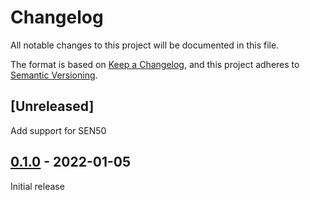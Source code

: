 # Changelog
All notable changes to this project will be documented in this file.

The format is based on [Keep a Changelog](https://keepachangelog.com/en/1.0.0/),
and this project adheres to [Semantic Versioning](https://semver.org/spec/v2.0.0.html).


## [Unreleased]

Add support for SEN50


## [0.1.0] - 2022-01-05

Initial release

[0.1.0]: https://github.com/Sensirion/raspberry-pi-i2c-sen5x/releases/tag/0.1.0

